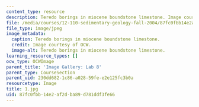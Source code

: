 ```yaml
---
content_type: resource
description: Teredo borings in miocene boundstone limestone. Image courtesy of OCW.
file: /media/courses/12-110-sedimentary-geology-fall-2004/87fc0fbb14e2af2dba89d781ddf3fe66_1.jpg
file_type: image/jpeg
image_metadata:
  caption: Teredo borings in miocene boundstone limestone.
  credit: Image courtesy of OCW.
  image-alt: Teredo borings in miocene boundstone limestone.
learning_resource_types: []
ocw_type: OCWImage
parent_title: 'Image Gallery: Lab 8'
parent_type: CourseSection
parent_uid: 230dd682-1c86-a028-59fe-e2e125fc3b0a
resourcetype: Image
title: 1.jpg
uid: 87fc0fbb-14e2-af2d-ba89-d781ddf3fe66
---
```

